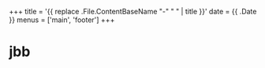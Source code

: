 +++
title = '{{ replace .File.ContentBaseName "-" " " | title }}'
date = {{ .Date }}
menus = ['main', 'footer']
+++
# jbb
